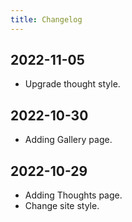 ```yaml
---
title: Changelog
---
```

## 2022-11-05

- Upgrade thought style.

## 2022-10-30

- Adding Gallery page.

## 2022-10-29

- Adding Thoughts page.
- Change site style.
